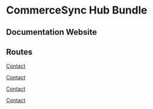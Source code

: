 # CommerceSync Hub Bundle 
## Documentation Website

## Routes

[Contact](/contact.md)

[Contact](/contact.md)

[Contact](/contact.md)

[Contact](/contact.md)